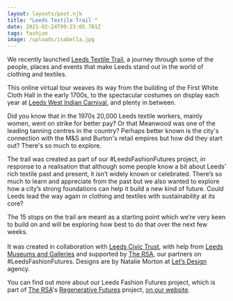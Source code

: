 ```yaml
---
layout: layouts/post.njk
title: "Leeds Textile Trail "
date: 2021-02-24T09:23:05.701Z
tags: fashion
image: /uploads/isabella.jpg
---
```

We recently launched [Leeds Textile Trail](https://trail.zerowasteleeds.org.uk/), a journey through some of the people, places and events that make Leeds stand out in the world of clothing and textiles.  

This online virtual tour weaves its way from the building of the First White Cloth Hall in the early 1700s, to the spectacular costumes on display each year at [Leeds West Indian Carnival](https://www.leedscarnival.co.uk/), and plenty in between.  

Did you know that in the 1970s 20,000 Leeds textile workers, mainly women, went on strike for better pay? Or that Meanwood was one of the leading tanning centres in the country? Perhaps better known is the city's connection with the M&S and Burton's retail empires but how did they start out?  There's so much to explore. 

The trail was created as part of our #LeedsFashionFutures project, in response to a realisation that although some people know a bit about Leeds' rich textile past and present, it isn’t widely known or celebrated.  There’s so much to learn and appreciate from the past but we also wanted to explore how a city’s strong foundations can help it build a new kind of future.  Could Leeds lead the way again in clothing and textiles with sustainability at its core?

The 15 stops on the trail are meant as a starting point which we’re very keen to build on and will be exploring how best to do that over the next few weeks.\
\
It was created in collaboration with [Leeds Civic Trust](http://leedscivictrust.org.uk/), with help from [Leeds Museums and Galleries](https://museumsandgalleries.leeds.gov.uk/) and supported by [The RSA](https://www.thersa.org/), our partners on #LeedsFashionFutures.  Designs are by Natalie Morton at [Let’s Design](https://www.letsdance.agency/) agency. 

You can find out more about our Leeds Fashion Futures project, which is part of [The RSA](https://www.thersa.org/)'s [Regenerative Futures](https://www.thersa.org/regenerative-futures) project, [on our website](https://www.zerowasteleeds.org.uk/projects/leeds-fashion-futures/).

<!--EndFragment-->
